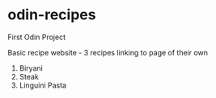 # odin-recipes
First Odin Project

Basic recipe website - 3 recipes linking to page of their own
1) Biryani
2) Steak
3) Linguini Pasta
